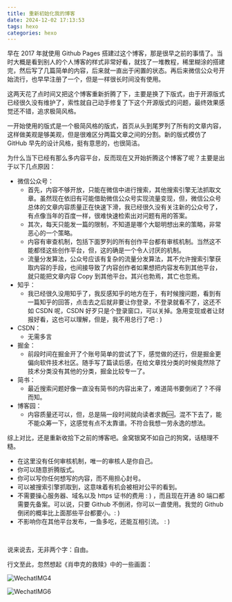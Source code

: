 ```yaml
---
title: 重新初始化我的博客
date: 2024-12-02 17:13:53
tags: hexo
categories: hexo
---
```


早在 2017 年就使用 Github Pages 搭建过这个博客，那是很早之前的事情了。当时大概是看到别人的个人博客的样式非常好看，就找了一堆教程，稀里糊涂的搭建完，然后写了几篇简单的内容，后来就一直出于闲置的状态。再后来微信公众号开始流行，也早早注册了一个，但是一样很长时间没有使用。

这两天花了点时间又把这个博客重新折腾了下，主要是换了下版式，由于开源版式已经很久没有维护了，索性就自己动手修复了下这个开源版式的问题，最终效果感觉还不错，追求极简风格。

一开始使用的版式是一个极简风格的版式，首页从头到尾罗列了所有的文章内容，这样做美观是够美观，但是很难区分两篇文章之间的分割。新的版式模仿了 GitHub 早先的设计风格，挺有意思的，也很简洁。

为什么当下已经有那么多内容平台，反而现在又开始折腾这个博客了呢？主要是出于以下几点原因：

* 微信公众号：
  * 首先，内容不够开放，只能在微信中进行搜索，其他搜索引擎无法抓取文章。虽然现在依旧有可能借助微信公众号实现流量变现，但，微信公众号总体的文章内容质量正在快速下滑，我已经很久没有关注新的公众号了，有点像当年的百度一样，很难快速检索出对问题有用的答案。
  * 其次，每天只能发一篇的限制，不知道是哪个大聪明想出来的策略，非常恶心的一个策略。
  * 内容有审查机制，包括下面罗列的所有创作平台都有审核机制。当然这不能都怪这些创作平台，但，这的确是一个令人讨厌的机制。
  * 流量分发算法，公众号应该有复杂的流量分发算法，其不允许搜索引擎获取内容的手段，也间接导致了内容创作者如果想把内容发布到其他平台，就只能把文章内容 Copy 到其他平台。其兴也勃焉，其亡也忽焉。
* 知乎：
  * 我已经很久没用知乎了，我反感知乎的地方在于，有时候搜问题，看到有一篇知乎的回答，点击去之后就非要让你登录，不登录就看不了，这还不如 CSDN 呢，CSDN 好歹只是个登录窗口，可以关掉。急用变现或者让财报好看，这也可以理解，但是，我不用总行了吧 : )
* CSDN：
  * 无需多言
* 掘金：
  * 前段时间在掘金开了个账号简单的尝试了下，感觉做的还行，但是掘金更偏向软件技术社区。随手写了篇读后感，在给文章找分类的时候竟然除了技术分类没有其他的分类，掘金比较专一了。
* 简书：
  * 最近搜索问题好像一直没有简书的内容出来了，难道简书要倒闭了？不得而知。
* 博客园：
  * 内容质量还可以，但，总是隔一段时间就向读者求救🆘，混不下去了，能不能众筹一下，这感觉有点不太靠谱。不符合我想一劳永逸的想法。

综上对比，还是重新收拾下之前的博客吧。金窝银窝不如自己的狗窝，话糙理不糙。

* 在这里没有任何审核机制，唯一的审核人是你自己。
* 你可以随意折腾版式。
* 你可以写你任何想写的内容，而不用担心封号。
* 可以被搜索引擎抓取到，这意味着有机会被相对公平的看到。
* 不需要操心服务器、域名以及 https 证书的费用 : ) ，而且现在开通 80 端口都需要先备案。可以说，只要 Github 不倒闭，你可以一直使用。我觉的 Github 倒闭的概率比上面那些平台都要小。: )
* 不影响你在其他平台发布，一鱼多吃，还能互相引流。 : )

<br/>

说来说去，无非两个字：自由。

行文至此，忽然想起《肖申克的救赎》中的一些画面：

![WechatIMG4](https://github.com/user-attachments/assets/5ec85721-e2de-4cc2-b44a-475df97e2591)


![WechatIMG6](https://github.com/user-attachments/assets/30a67646-617a-4c34-b245-5cd9ddbb810f)

